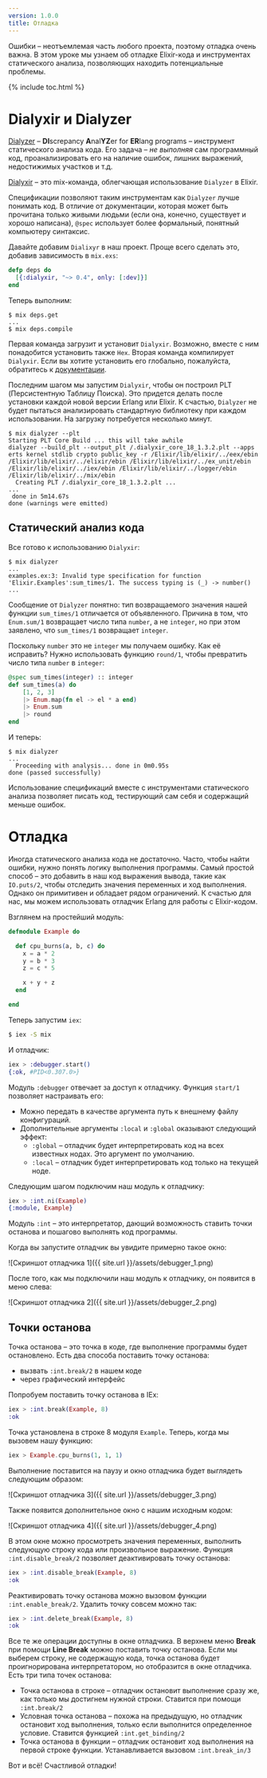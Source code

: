 ```yaml
---
version: 1.0.0
title: Отладка
---
```


Ошибки – неотъемлемая часть любого проекта, поэтому отладка очень важна. В этом уроке мы узнаем об отладке Elixir-кода и инструментах статического анализа, позволяющих находить потенциальные проблемы.

{% include toc.html %}

# Dialyxir и Dialyzer

[Dialyzer](http://erlang.org/doc/man/dialyzer.html) – **DI**screpancy **A**nal**YZ**er for **ER**lang programs – инструмент статического анализа кода. Его задача – _не выполняя_ сам программный код, проанализировать его на наличие ошибок, лишних выражений, недостижимых участков и т.д.

[Dialyxir](https://github.com/jeremyjh/dialyxir) – это mix-команда, облегчающая использование `Dialyzer` в Elixir.

Спецификации позволяют таким инструментам как `Dialyzer` лучше понимать код. В отличие от документации, которая может быть прочитана только живыми людьми (если она, конечно, существует и хорошо написана), `@spec` использует более формальный, понятный компьютеру синтаксис.

Давайте добавим `Dialixyr` в наш проект. Проще всего сделать это, добавив зависимость в `mix.exs`:

```elixir
defp deps do
  [{:dialyxir, "~> 0.4", only: [:dev]}]
end
```

Теперь выполним:

```shell
$ mix deps.get
...
$ mix deps.compile
```

Первая команда загрузит и установит `Dialyxir`. Возможно, вместе с ним понадобится установить также `Hex`. Вторая команда компилирует `Dialyxir`. Если вы хотите установить его глобально, пожалуйста, обратитесь к [документации](https://github.com/jeremyjh/dialyxir#installation).

Последним шагом мы запустим `Dialyxir`, чтобы он построил PLT (Персистентную Таблицу Поиска). Это придется делать после установки каждой новой версии Erlang или Elixir. К счастью, `Dialyzer` не будет пытаться анализировать стандартную библиотеку при каждом использовании. На загрузку потребуется несколько минут.

```shell
$ mix dialyzer --plt
Starting PLT Core Build ... this will take awhile
dialyzer --build_plt --output_plt /.dialyxir_core_18_1.3.2.plt --apps erts kernel stdlib crypto public_key -r /Elixir/lib/elixir/../eex/ebin /Elixir/lib/elixir/../elixir/ebin /Elixir/lib/elixir/../ex_unit/ebin /Elixir/lib/elixir/../iex/ebin /Elixir/lib/elixir/../logger/ebin /Elixir/lib/elixir/../mix/ebin
  Creating PLT /.dialyxir_core_18_1.3.2.plt ...
...
 done in 5m14.67s
done (warnings were emitted)
```

## Статический анализ кода

Все готово к использованию `Dialyxir`:

```shell
$ mix dialyzer
...
examples.ex:3: Invalid type specification for function 'Elixir.Examples':sum_times/1. The success typing is (_) -> number()
...
```

Сообщение от `Dialyzer` понятно: тип возвращаемого значения нашей функции `sum_times/1` отличается от объявленного. Причина в том, что `Enum.sum/1` возвращает число типа `number`, а не `integer`, но при этом заявлено, что `sum_times/1` возвращает `integer`.

Поскольку `number` это не `integer` мы получаем ошибку. Как её исправить? Нужно использовать функцию `round/1`, чтобы превратить число типа `number` в `integer`:

```elixir
@spec sum_times(integer) :: integer
def sum_times(a) do
    [1, 2, 3]
    |> Enum.map(fn el -> el * a end)
    |> Enum.sum
    |> round
end
```

И теперь:

```shell
$ mix dialyzer
...
  Proceeding with analysis... done in 0m0.95s
done (passed successfully)
```

Использование спецификаций вместе с инструментами статического анализа позволяет писать код, тестирующий сам себя и содержащий меньше ошибок.

# Отладка

Иногда статического анализа кода не достаточно. Часто, чтобы найти ошибки, нужно понять логику выполнения программы. Самый простой способ – это добавить в наш код выражения вывода, такие как `IO.puts/2`, чтобы отследить значения переменных и ход выполнения. Однако он примитивен и обладает рядом ограничений. К счастью для нас, мы можем использовать отладчик Erlang для работы с Elixir-кодом.

Взглянем на простейший модуль:

```elixir
defmodule Example do

  def cpu_burns(a, b, c) do
    x = a * 2
    y = b * 3
    z = c * 5

    x + y + z
  end

end
```

Теперь запустим `iex`:

```bash
$ iex -S mix
```

И отладчик:

```elixir
iex > :debugger.start()
{:ok, #PID<0.307.0>}
```

Модуль `:debugger` отвечает за доступ к отладчику. Функция `start/1` позволяет настраивать его:

+ Можно передать в качестве аргумента путь к внешнему файлу конфигураций.
+ Дополнительные аргументы `:local` и `:global` оказывают следующий эффект:
    + `:global` – отладчик будет интерпретировать код на всех известных нодах. Это аргумент по умолчанию.
    + `:local` – отладчик будет интерпретировать код только на текущей ноде.

Следующим шагом подключим наш модуль к отладчику:

```elixir
iex > :int.ni(Example)
{:module, Example}
```

Модуль `:int` – это интерпретатор, дающий возможность ставить точки останова и пошагово выполнять код программы.

Когда вы запустите отладчик вы увидите примерно такое окно:

![Скриншот отладчика 1]({{ site.url }}/assets/debugger_1.png)

После того, как мы подключили наш модуль к отладчику, он появится в меню слева:

![Скриншот отладчика 2]({{ site.url }}/assets/debugger_2.png)

## Точки останова

Точка останова – это точка в коде, где выполнение программы будет остановлено. Есть два способа поставить точку останова:

+ вызвать `:int.break/2` в нашем коде
+ через графический интерфейс

Попробуем поставить точку останова в IEx:

```elixir
iex > :int.break(Example, 8)
:ok
```

Точка установлена в строке 8 модуля `Example`. Теперь, когда мы вызовем нашу функцию:

```elixir
iex > Example.cpu_burns(1, 1, 1)
```

Выполнение поставится на паузу и окно отладчика будет выглядеть следующим образом:

![Скриншот отладчика 3]({{ site.url }}/assets/debugger_3.png)

Также появится дополнительное окно с нашим исходным кодом:

![Скриншот отладчика 4]({{ site.url }}/assets/debugger_4.png)

В этом окне можно просмотреть значения переменных, выполнить следующую строку кода или произвольное выражение. Функция `:int.disable_break/2` позволяет деактивировать точку останова:

```elixir
iex > :int.disable_break(Example, 8)
:ok
```

Реактивировать точку останова можно вызовом функции `:int.enable_break/2`. Удалить точку совсем можно так:

 ```elixir
iex > :int.delete_break(Example, 8)
:ok
```

Все те же операции доступны в окне отладчика. В верхнем меню __Break__ при помощи __Line Break__ можно поставить точку останова. Если мы выберем строку, не содержащую кода, точка останова будет проигнорирована интерпретатором, но отобразится в окне отладчика. Есть три типа точек останова:

+ Точка останова в строке – отладчик остановит выполнение сразу же, как только мы достигнем нужной строки. Ставится при помощи `:int.break/2`
+ Условная точка останова – похожа на предыдущую, но отладчик остановит ход выполнения, только если выполнится определенное условие. Ставится функцией `:int.get_binding/2`
+ Точка останова в функции – отладчик остановит ход выполнения на первой строке функции. Устанавливается вызовом `:int.break_in/3`

Вот и всё! Счастливой отладки!
